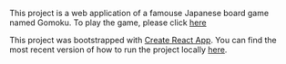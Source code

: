 This project is a web application of a famouse Japanese board game named Gomoku. To play the game, please click [here](https://codepen.io/Liutongchen/full/BRvVjL/)

This project was bootstrapped with [Create React App](https://github.com/facebookincubator/create-react-app).
You can find the most recent version of how to run the project locally [here](https://github.com/facebookincubator/create-react-app/blob/master/packages/react-scripts/template/README.md).
